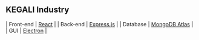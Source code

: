 ## KEGALI Industry

| Front-end | [React](https://pt-br.reactjs.org/) |
| Back-end | [Express.js](https://expressjs.com/pt-br/) |
| Database | [MongoDB Atlas](https://cloud.mongodb.com/) |
| GUI | [Electron](https://www.electronjs.org/pt/) |